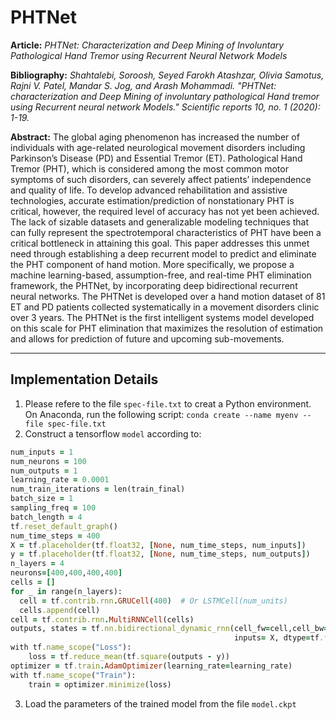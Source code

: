 # PHTNet
**Article:** *PHTNet: Characterization and Deep Mining of Involuntary Pathological Hand Tremor using Recurrent Neural Network Models*

**Bibliography:** *Shahtalebi, Soroosh, Seyed Farokh Atashzar, Olivia Samotus, Rajni V. Patel, Mandar S. Jog, and Arash Mohammadi. "PHTNet: characterization and Deep Mining of involuntary pathological Hand tremor using Recurrent neural network Models." _Scientific reports_ 10, no. 1 (2020): 1-19.*

**Abstract:** The global aging phenomenon has increased the number of individuals with age-related neurological movement disorders including Parkinson’s Disease (PD) and Essential Tremor (ET). Pathological Hand Tremor (PHT), which is considered among the most common motor symptoms of such disorders, can severely affect patients’ independence and quality of life. To develop advanced rehabilitation and assistive technologies, accurate estimation/prediction of nonstationary PHT is critical, however, the required level of accuracy has not yet been achieved. The lack of sizable datasets and generalizable modeling techniques that can fully represent the spectrotemporal characteristics of PHT have been a critical bottleneck in attaining this goal. This paper addresses this unmet need through establishing a deep recurrent model to predict and eliminate the PHT component of hand motion. More specifically, we propose a machine learning-based, assumption-free, and real-time PHT elimination framework, the PHTNet, by incorporating deep bidirectional recurrent neural networks. The PHTNet is developed over a hand motion dataset of 81 ET and PD patients collected systematically in a movement disorders clinic over 3 years. The PHTNet is the first intelligent systems model developed on this scale for PHT elimination that maximizes the resolution of estimation and allows for prediction of future and upcoming sub-movements.

-----
## Implementation Details

1. Please refere to the file `spec-file.txt` to creat a Python environment. On Anaconda, run the following script:
`conda create --name myenv --file spec-file.txt`
2. Construct a tensorflow `model` according to:
```ruby
num_inputs = 1
num_neurons = 100
num_outputs = 1
learning_rate = 0.0001
num_train_iterations = len(train_final)
batch_size = 1
sampling_freq = 100
batch_length = 4
tf.reset_default_graph()
num_time_steps = 400
X = tf.placeholder(tf.float32, [None, num_time_steps, num_inputs])
y = tf.placeholder(tf.float32, [None, num_time_steps, num_outputs])
n_layers = 4
neurons=[400,400,400,400]
cells = []
for _ in range(n_layers):
  cell = tf.contrib.rnn.GRUCell(400)  # Or LSTMCell(num_units)
  cells.append(cell)
cell = tf.contrib.rnn.MultiRNNCell(cells)
outputs, states = tf.nn.bidirectional_dynamic_rnn(cell_fw=cell,cell_bw= cell,
                                                  inputs= X, dtype=tf.float32) 
with tf.name_scope("Loss"):
    loss = tf.reduce_mean(tf.square(outputs - y))
optimizer = tf.train.AdamOptimizer(learning_rate=learning_rate)
with tf.name_scope("Train"):
    train = optimizer.minimize(loss)

```
3. Load the parameters of the trained model from the file `model.ckpt`
